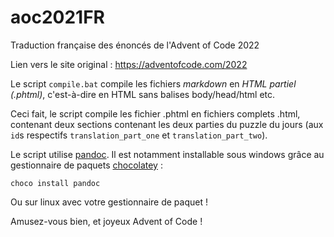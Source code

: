 # aoc2021FR

Traduction française des énoncés de l'Advent of Code 2022

Lien vers le site original : <https://adventofcode.com/2022>

Le script `compile.bat` compile les fichiers *markdown* en *HTML partiel (.phtml)*, c'est-à-dire en HTML sans balises body/head/html etc.

Ceci fait, le script compile les fichier .phtml en fichiers complets .html, contenant deux sections contenant les deux parties du puzzle du jours (aux `id`s respectifs `translation_part_one` et `translation_part_two`).

Le script utilise [pandoc](https://pandoc.org). Il est notamment installable sous windows grâce au gestionnaire de paquets [chocolatey](https://chocolatey.org) :

```batch
choco install pandoc
```

Ou sur linux avec votre gestionnaire de paquet !

Amusez-vous bien, et joyeux Advent of Code !
